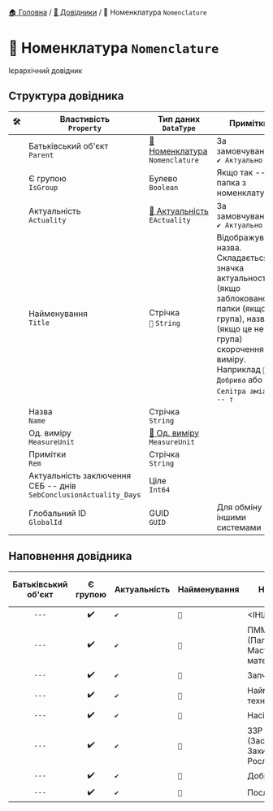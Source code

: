 ﻿[🏠 Головна](../README.MD) / [📘 Довідники](./README.MD) / 📘 Номенклатура `Nomenclature`

# 📘 Номенклатура `Nomenclature`
Ієрархічний довідник

## Структура довідника

|🛠️| Властивість </br> `Property` | Тип даних </br> `DataType` | Примітки |
|---|---|---|---|
|| Батьківський об'єкт </br> `Parent` | [📘 Номенклатура](./Nomenclature.md) </br> `Nomenclature` | За замовчуванням `✔️ Актуально` |
|| Є групою </br> `IsGroup` | Булево </br> `Boolean` | Якщо так -- папка з номенклатурою |
|| Актуальність </br> `Actuality` | [🎲 Актуальність](../Enums/EActuality.md) </br> `EActuality` | За замовчуванням `✔️ Актуально` |
|| Найменування </br> `Title` | Стрічка </br> `🔧` `String` | Відображувана назва. Складається із значка актуальності (якщо заблоковано), папки (якщо це група), назви та (якщо це не група) скорочення од. виміру. Наприклад `📂 Добрива` або `⛔ Селітра аміачна -- т` |
|| Назва </br> `Name` | Стрічка </br> `String` |  |
|| Од. виміру </br> `MeasureUnit` | [📘 Од. виміру](./MeasureUnit.md) </br> `MeasureUnit` |  |
|| Примітки </br> `Rem` | Стрічка </br> `String` |  |
|| Актуальність заключення СЕБ -- днів </br> `SebConclusionActuality_Days` | Ціле </br> `Int64` |  |
|| Глобальний ID </br> `GlobalId` | GUID </br> `GUID` | Для обміну з іншими системами |

## Наповнення довідника
| Батьківський об'єкт | Є групою | Актуальність | Найменування | Назва | Од. виміру | Примітки | Актуальність заключення СЕБ -- днів | Глобальний ID |
| :---: | :---: | --- | --- | --- | --- | --- | --- | --- |
| `---` | ✔️ | `✔️` | `🔧` | <ІНШЕ> | `---` |  | 365 | --- |
| `---` | ✔️ | `✔️` | `🔧` | ПММ (Паливно-Мастильні матеріали) | `---` |  |  183 | --- |
| `---` | ✔️ | `✔️` | `🔧` | Запчастини | `---` |  | 365 | --- |
| `---` | ✔️ | `✔️` | `🔧` | Найм техніки | `---` |  | 183 | --- |
| `---` | ✔️ | `✔️` | `🔧` | Насіння | `---` |  | 183 | --- |
| `---` | ✔️ | `✔️` | `🔧` | ЗЗР (Засоби Захисту Рослин) | `---` |  | 183 | --- |
| `---` | ✔️ | `✔️` | `🔧` | Добрива | `---` |  | 183 | --- |
| `---` | ✔️ | `✔️` | `🔧` | Послуги | `---` |  | 365 | --- |